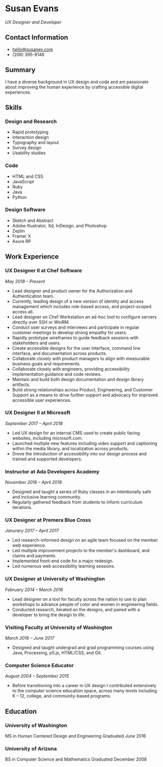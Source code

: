 # Susan Evans
_UX Designer and Developer_

## Contact Information
* hello@susanev.com
* (206) 395-8146

## Summary
I have a diverse background in UX design and code and am passionate about improving the human experience by crafting accessible digital experiences.

## Skills
### Design and Research
* Rapid prototyping
* Interaction design
* Typography and layout
* Survey design
* Usability studies

### Code
* HTML and CSS
* JavaScript
* Ruby
* Java
* Python

### Design Software
* Sketch and Abstract
* Adobe Illustrator, Xd, InDesign, and Photoshop
* Zeplin
* Framer X
* Axure RP

## Work Experience
### UX Designer II at Chef Software
_May 2018 – Present_
* Lead designer and product owner for the Authorization and Authentication team.
* Currently, leading design of a new version of identity and access management which includes role-based access, and project-scoped access all.
* Lead designer on Chef Workstation an ad-hoc tool to configure servers directly over SSH or WinRM.
* Conduct user surveys and interviews and participate in regular customer meetings to develop strong empathy for users.
* Rapidly prototype wireframes to guide feedback sessions with stakeholders and users.
* Create accessible designs for the user interface, command line interface, and documentation across products.
* Collaborate closely with product managers to align with measurable business goals and requirements.
* Collaborate closely with engineers, providing accessibility implementation guidance and code reviews.
* Maintain and build both design documentation and design library artifacts.
* Build strong relationships across Product, Engineering, and Customer Support as a means to drive further support and advocacy for improved accessible user experiences.

### UX Designer II at Microsoft
_September 2017 – April 2018_
* Led UX design for an internal CMS used to create public facing websites, including microsoft.com.
* Launched multiple new features including video support and captioning within the media library, and localization across products.
* Drove the introduction of accessibility into our design process and trained and supported developers.

### Instructor at Ada Developers Academy
_November 2016 – April 2018_
* Designed and taught a series of Ruby classes in an intentionally safe and inclusive learning community.
* Regularly gathered feedback from students to inform curriculum iterations.

### UX Designer at Premera Blue Cross
_Janurary 2017 – April 2017_
* Led research-informed design on an agile team focused on the member web experience.
* Led multiple improvement projects to the member's dashboard, and claims and payments.
* Implemented front-end code for a major redesign.
* Led numerous web accessibility learning sessions.

### UX Designer at University of Washington
_February 2014 – March 2016_
* Lead designer on a tool for faculty across the nation to use to plan workshops to advance people of color and women in engineering fields.
* Conducted research, iterated on the designs, and paired with a developer to bring the design to life.

### Visiting Faculty at University of Washington
_March 2016 – June 2017_
* Designed and taught undergrad and grad programming courses using Java, Processing, p5.js, HTML/CSS, and Git.

### Computer Science Educator
_August 2004 – September 2015_
* Before transitioning into a career in UX design I contributed extensively to the computer science education space, across many levels including K – 12, college, and community-based programs.

## Education
### University of Washington
MS in Human Centered Design and Engineering
Graduated June 2016

### University of Arizona
BS in Computer Science and Mathematics
Graduated December 2008

